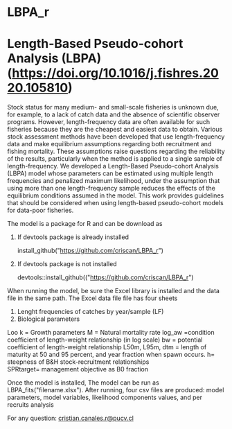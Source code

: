 # LBPA_r

# Length-Based Pseudo-cohort Analysis (LBPA) (https://doi.org/10.1016/j.fishres.2020.105810)

Stock status for many medium- and small-scale fisheries is unknown due, for example, to a lack of catch data and the absence of scientific observer programs. However, length-frequency data are often available for such fisheries because they are the cheapest and easiest data to obtain. Various stock assessment methods have been developed that use length-frequency data and make equilibrium assumptions regarding both recruitment and fishing mortality. These assumptions raise questions regarding the reliability of the results, particularly when the method is applied to a single sample of length-frequency. We developed a Length-Based Pseudo-cohort Analysis (LBPA) model whose parameters can be estimated using multiple length frequencies and penalized maximum likelihood, under the assumption that using more than one length-frequency sample reduces the effects of the equilibrium conditions assumed in the model. This work provides guidelines that should be considered when using length-based pseudo-cohort models for data-poor fisheries.

The model is a package for R and can be download as

1. If devtools package is already installed
   
   install_github("https://github.com/criscan/LBPA_r")

3. If devtools package is not installed

   devtools::install_github(("https://github.com/criscan/LBPA_r")

When running the model,  be sure the Excel library is installed and the data file in the same path. The Excel data file file has four sheets

1. Lenght frequencies of catches by year/sample (LF)
2. Biological parameters

Loo	k	= Growth parameters
M	= Natural mortality rate
log_aw =condition coefficient of length-weight relationship (in log scale)
bw = potential coefficient of length-weight relationship
L50m,	L95m,	dtm = length of maturity at 50 and 95 percent, and year fraction when spawn occurs.	
h= steepness of B&H stock-recruitment relationships 	
SPRtarget= management objective as B0 fraction


Once the model is installed, The model can be run as LBPA_fits("filename.xlsx"). After running, four csv files are produced: model parameters, model variables, likelihood components values, and per recruits analysis 

For any question: cristian.canales.r@pucv.cl
